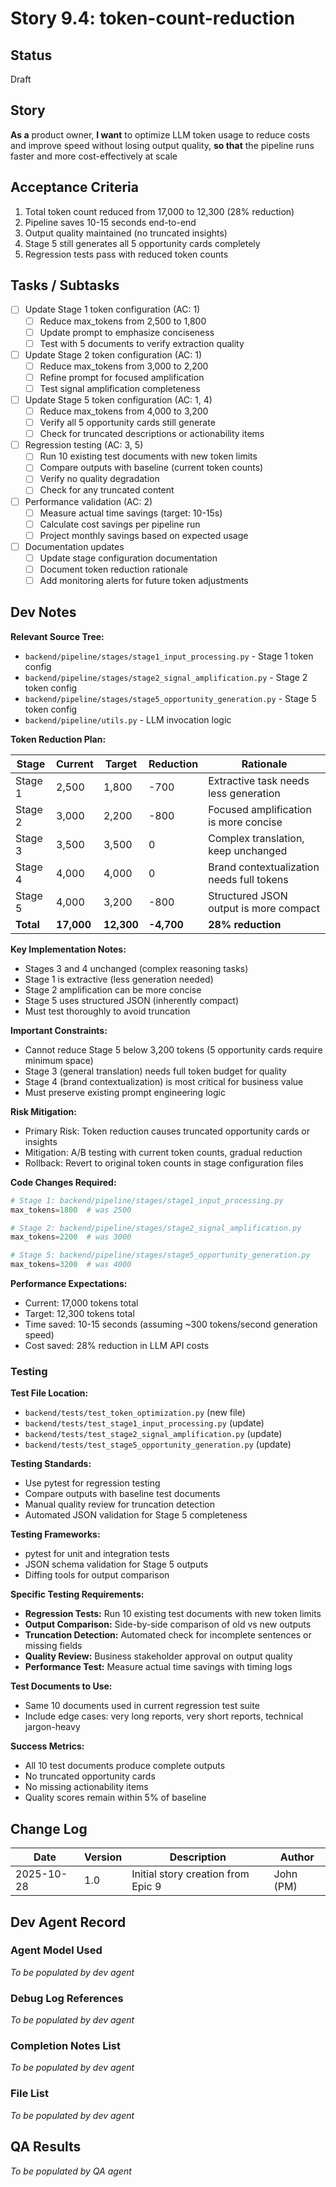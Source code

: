 # Story 9.4: token-count-reduction

## Status
Draft

## Story
**As a** product owner,
**I want** to optimize LLM token usage to reduce costs and improve speed without losing output quality,
**so that** the pipeline runs faster and more cost-effectively at scale

## Acceptance Criteria

1. Total token count reduced from 17,000 to 12,300 (28% reduction)
2. Pipeline saves 10-15 seconds end-to-end
3. Output quality maintained (no truncated insights)
4. Stage 5 still generates all 5 opportunity cards completely
5. Regression tests pass with reduced token counts

## Tasks / Subtasks

- [ ] Update Stage 1 token configuration (AC: 1)
  - [ ] Reduce max_tokens from 2,500 to 1,800
  - [ ] Update prompt to emphasize conciseness
  - [ ] Test with 5 documents to verify extraction quality
- [ ] Update Stage 2 token configuration (AC: 1)
  - [ ] Reduce max_tokens from 3,000 to 2,200
  - [ ] Refine prompt for focused amplification
  - [ ] Test signal amplification completeness
- [ ] Update Stage 5 token configuration (AC: 1, 4)
  - [ ] Reduce max_tokens from 4,000 to 3,200
  - [ ] Verify all 5 opportunity cards still generate
  - [ ] Check for truncated descriptions or actionability items
- [ ] Regression testing (AC: 3, 5)
  - [ ] Run 10 existing test documents with new token limits
  - [ ] Compare outputs with baseline (current token counts)
  - [ ] Verify no quality degradation
  - [ ] Check for any truncated content
- [ ] Performance validation (AC: 2)
  - [ ] Measure actual time savings (target: 10-15s)
  - [ ] Calculate cost savings per pipeline run
  - [ ] Project monthly savings based on expected usage
- [ ] Documentation updates
  - [ ] Update stage configuration documentation
  - [ ] Document token reduction rationale
  - [ ] Add monitoring alerts for future token adjustments

## Dev Notes

**Relevant Source Tree:**
- `backend/pipeline/stages/stage1_input_processing.py` - Stage 1 token config
- `backend/pipeline/stages/stage2_signal_amplification.py` - Stage 2 token config
- `backend/pipeline/stages/stage5_opportunity_generation.py` - Stage 5 token config
- `backend/pipeline/utils.py` - LLM invocation logic

**Token Reduction Plan:**

| Stage | Current | Target | Reduction | Rationale |
|-------|---------|--------|-----------|-----------|
| Stage 1 | 2,500 | 1,800 | -700 | Extractive task needs less generation |
| Stage 2 | 3,000 | 2,200 | -800 | Focused amplification is more concise |
| Stage 3 | 3,500 | 3,500 | 0 | Complex translation, keep unchanged |
| Stage 4 | 4,000 | 4,000 | 0 | Brand contextualization needs full tokens |
| Stage 5 | 4,000 | 3,200 | -800 | Structured JSON output is more compact |
| **Total** | **17,000** | **12,300** | **-4,700** | **28% reduction** |

**Key Implementation Notes:**
- Stages 3 and 4 unchanged (complex reasoning tasks)
- Stage 1 is extractive (less generation needed)
- Stage 2 amplification can be more concise
- Stage 5 uses structured JSON (inherently compact)
- Must test thoroughly to avoid truncation

**Important Constraints:**
- Cannot reduce Stage 5 below 3,200 tokens (5 opportunity cards require minimum space)
- Stage 3 (general translation) needs full token budget for quality
- Stage 4 (brand contextualization) is most critical for business value
- Must preserve existing prompt engineering logic

**Risk Mitigation:**
- Primary Risk: Token reduction causes truncated opportunity cards or insights
- Mitigation: A/B testing with current token counts, gradual reduction
- Rollback: Revert to original token counts in stage configuration files

**Code Changes Required:**
```python
# Stage 1: backend/pipeline/stages/stage1_input_processing.py
max_tokens=1800  # was 2500

# Stage 2: backend/pipeline/stages/stage2_signal_amplification.py
max_tokens=2200  # was 3000

# Stage 5: backend/pipeline/stages/stage5_opportunity_generation.py
max_tokens=3200  # was 4000
```

**Performance Expectations:**
- Current: 17,000 tokens total
- Target: 12,300 tokens total
- Time saved: 10-15 seconds (assuming ~300 tokens/second generation speed)
- Cost saved: 28% reduction in LLM API costs

### Testing

**Test File Location:**
- `backend/tests/test_token_optimization.py` (new file)
- `backend/tests/test_stage1_input_processing.py` (update)
- `backend/tests/test_stage2_signal_amplification.py` (update)
- `backend/tests/test_stage5_opportunity_generation.py` (update)

**Testing Standards:**
- Use pytest for regression testing
- Compare outputs with baseline test documents
- Manual quality review for truncation detection
- Automated JSON validation for Stage 5 completeness

**Testing Frameworks:**
- pytest for unit and integration tests
- JSON schema validation for Stage 5 outputs
- Diffing tools for output comparison

**Specific Testing Requirements:**
- **Regression Tests:** Run 10 existing test documents with new token limits
- **Output Comparison:** Side-by-side comparison of old vs new outputs
- **Truncation Detection:** Automated check for incomplete sentences or missing fields
- **Quality Review:** Business stakeholder approval on output quality
- **Performance Test:** Measure actual time savings with timing logs

**Test Documents to Use:**
- Same 10 documents used in current regression test suite
- Include edge cases: very long reports, very short reports, technical jargon-heavy

**Success Metrics:**
- All 10 test documents produce complete outputs
- No truncated opportunity cards
- No missing actionability items
- Quality scores remain within 5% of baseline

## Change Log

| Date | Version | Description | Author |
|------|---------|-------------|--------|
| 2025-10-28 | 1.0 | Initial story creation from Epic 9 | John (PM) |

## Dev Agent Record

### Agent Model Used
_To be populated by dev agent_

### Debug Log References
_To be populated by dev agent_

### Completion Notes List
_To be populated by dev agent_

### File List
_To be populated by dev agent_

## QA Results
_To be populated by QA agent_
